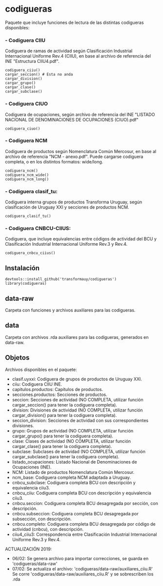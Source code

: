 # codigueras

Paquete que incluye funciones de lectura de las distintas codigueras disponibles:

### - Codiguera CIIU
Codiguera de ramas de actividad según Clasificación Industrial Internacional Uniforme Rev.4 (CIIU), en base al archivo de referencia del INE "Estructura CIIU4.pdf".
```
codiguera_ciiu()
cargar_seccion() # Esta no anda
cargar_division()
cargar_grupo()
cargar_clase()
cargar_subclase()
```

### - Codiguera CIUO
Codiguera de ocupaciones, según archivo de referencia del INE "LISTADO NACIONAL DE DENOMINACIONES DE OCUPACIONES (CIUO).pdf"
```
codiguera_ciuo()
```

### - Codiguera NCM 
Codiguera de productos según Nomenclatura Común Mercosur, en base al archivo de referencia "NCM - anexo.pdf". Puede cargarse codiguera completa, o en los distintos formatos: wide/long.
```
codiguera_ncm()
codiguera_ncm_wide()
codiguera_ncm_long()
```

### - Codiguera clasif_tu: 
Codiguera interna grupos de productos Transforma Uruguay, según clasificación de Uruguay XXI y secciones de productos NCM.
```
codiguera_clasif_tu()
```

### - Codiguera CNBCU-CIIUS: 
Codiguera, que incluye equivalencias entre códigos de actividad del BCU y Clasificación Industrial Internacional Uniforme Rev.3 y Rev.4. 
```
codiguera_cnbcu_ciius()
```


## Instalación
```
devtools::install_github('transformauy/codigueras')
library(codigueras)
```

## data-raw
Carpeta con funciones y archivos auxiliares para las codigueras.


## data
Carpeta con archivos .rda auxiliares para las codigueras, generados en data-raw.

## Objetos
Archivos disponibles en el paquete:
- clasif.uyxxi: Codiguera de grupos de productos de Uruguay XXI.
- ciiu: Codiguera CIIU INE.
- capitulos.productos: Capítulos de productos.
- secciones.productos: Secciones de productos.
- seccion: Secciones de actividad (NO COMPLETA, utilizar función cargar_seccion() para tener la codiguera completa).
- division: Divisiones de actividad (NO COMPLETA, utilizar función cargar_division() para tener la codiguera completa).
- seccion_division: Secciones de actividad con sus correspondientes divisiones.
- grupo: Grupos de actividad (NO COMPLETA, utilizar función cargar_grupo() para tener la codiguera completa).
- clase: Clases de actividad (NO COMPLETA, utilizar función cargar_clase() para tener la codiguera completa).
- subclase: Subclases de actividad (NO COMPLETA, utilizar función cargar_subclase() para tener la codiguera completa).
- listado_ocupaciones: Listado Nacional de Denominaciones de Ocupaciones (INE).
- NCM: Listado de productos Nomenclatura Común Mercosur.
- ncm_base: Codiguera completa NCM adaptada a Uruguay.
- cnbcu_subclase: Codiguera completa BCU con descripción y equivalencia ciiu3.
- cnbcu_ciiu: Codiguera completa BCU con descripción y equivalencia ciiu3.
- cnbcu.seccion: Codiguera completa BCU desagregada por sección, con descripción.
- cnbcu.subseccion: Codiguera completa BCU desagregada por subsección, con descripción.
- cnbcu.completo: Codiguera completa BCU desagregada por código de actividad (cnbcu), con descripción.
- ciiu4_ciiu3: Correspondencia entre Clasificación Industrial Internacional Uniforme Rev.3 y Rev.4.



ACTUALIZACIÓN 2019:
- 06/02: Se genera archivo para importar correcciones, se guarda en 'codigueras/data-raw'
- 07/02: Se actualiza el archivo: 'codigueras/data-raw/auxiliares_ciiu.R'
         Se corre 'codigueras/data-raw/auxiliares_ciiu.R' y se sobrescriben los .rda
